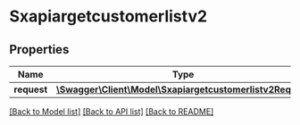 # Sxapiargetcustomerlistv2

## Properties
Name | Type | Description | Notes
------------ | ------------- | ------------- | -------------
**request** | [**\Swagger\Client\Model\Sxapiargetcustomerlistv2Request**](Sxapiargetcustomerlistv2Request.md) |  | [optional] 

[[Back to Model list]](../README.md#documentation-for-models) [[Back to API list]](../README.md#documentation-for-api-endpoints) [[Back to README]](../README.md)


